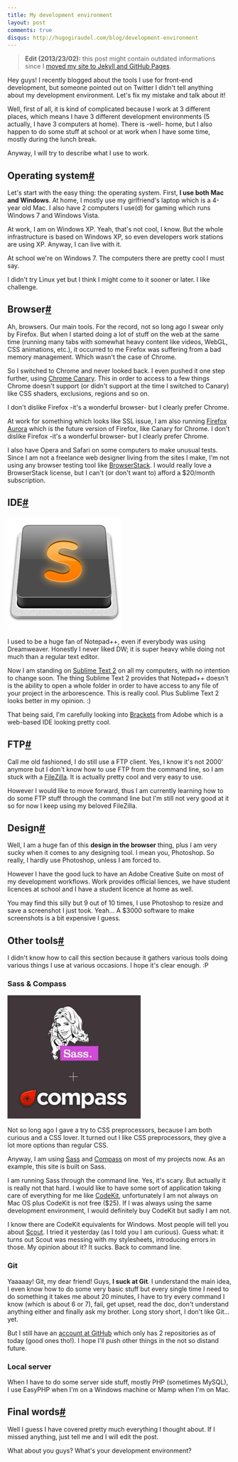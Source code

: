 ```yaml
---
title: My development environment
layout: post
comments: true
disqus: http://hugogiraudel.com/blog/development-environment
---
```

<section>         
<blockquote><p><strong>Edit (2013/23/02):</strong> this post might contain outdated informations since I <a href="http://hugogiraudel.com/2013/02/22/jekyll/">moved my site to Jekyll and GitHub Pages</a>.</p></blockquote> 
<p>Hey guys! I recently blogged about the tools I use for front-end development, but someone pointed out on Twitter I didn't tell anything about my development environment. Let's fix my mistake and talk about it!</p>
<p>Well, first of all, it is kind of complicated because I work at 3 different places, which means I have 3 different development environments (5 actually, I have 3 computers at home). There is -well- home, but I also happen to do some stuff at school or at work when I have some time, mostly during the lunch break.</p>
<p>Anyway, I will try to describe what I use to work.</p>
</section>
<section id="os">
<h2>Operating system<a href="#os" class="section-anchor">#</a></h2>
<p>Let's start with the easy thing: the operating system. First, <strong>I use both Mac and Windows</strong>. At home, I mostly use my girlfriend's laptop which is a 4-year old Mac. I also have 2 computers I use(d) for gaming which runs Windows 7 and Windows Vista.</p>
<p>At work, I am on Windows XP. Yeah, that's not cool, I know. But the whole infrastructure is based on Windows XP, so even developers work stations are using XP. Anyway, I can live with it.</p>
<p>At school we're on Windows 7. The computers there are pretty cool I must say.</p>
<p>I didn't try Linux yet but I think I might come to it sooner or later. I like challenge.</p>
</section>
<section id="browser">
<h2>Browser<a href="#browser" class="section-anchor">#</a></h2>
<p>Ah, browsers. Our main tools. For the record, not so long ago I swear only by Firefox. But when I started doing a lot of stuff on the web at the same time (running many tabs with somewhat heavy content like videos, WebGL, CSS animations, etc.), it occurred to me Firefox was suffering from a bad memory management. Which wasn't the case of Chrome.</p>
<p>So I switched to Chrome and never looked back. I even pushed it one step further, using <a href="https://www.google.com/intl/en/chrome/browser/canary.html">Chrome Canary</a>. This in order to access to a few things Chrome doesn't support (or didn't support at the time I switched to Canary) like CSS shaders, exclusions, regions and so on.</p>
<p class="pull-quote--right">I don't dislike Firefox -it's a wonderful browser- but I clearly prefer Chrome.</p>
<p>At work for something which looks like SSL issue, I am also running <a href="http://www.mozilla.org/fr/firefox/channel/">Firefox Aurora</a> which is the future version of Firefox, like Canary for Chrome. I don't dislike Firefox -it's a wonderful browser- but I clearly prefer Chrome.</p>
<p>I also have Opera and Safari on some computers to make unusual tests. Since I am not a freelance web designer living from the sites I make, I'm not using any browser testing tool like <a href="http://www.browserstack.com/">BrowserStack</a>. I would really love a BrowserStack license, but I can't (or don't want to) afford a $20/month subscription.</p>
</section>
<section id="ide">
<h2>IDE<a href="#ide" class="section-anchor">#</a></h2>
<img src="/images/development-environment__sublime-text.png" alt="Sublime Text 2" class="pull-image--right">
<p>I used to be a huge fan of Notepad++, even if everybody was using Dreamweaver. Honestly I never liked DW; it is super heavy while doing not much than a regular text editor.</p>
<p>Now I am standing on <a href="http://www.sublimetext.com/2">Sublime Text 2</a> on all my computers, with no intention to change soon. The thing Sublime Text 2 provides that Notepad++ doesn't is the ability to open a whole folder in order to have access to any file of your project in the arborescence. This is really cool. Plus Sublime Text 2 looks better in my opinion. :)</p> 
<p>That being said, I'm carefully looking into <a href="http://brackets.io/">Brackets</a> from Adobe which is a web-based IDE looking pretty cool.</p>
</section>
<section id="ftp">
<h2>FTP<a href="#ftp" class="section-anchor">#</a></h2>
<p>Call me old fashioned, I do still use a FTP client. Yes, I know it's not 2000' anymore but I don't know how to use FTP from the command line, so I am stuck with a <a href="http://filezilla-project.org/">FileZilla</a>. It is actually pretty cool and very easy to use.</p>
<p>However I would like to move forward, thus I am currently learning how to do some FTP stuff through the command line but I'm still not very good at it so for now I keep using my beloved FileZilla.</p>
</section>
<section id="design">
<h2>Design<a href="#design" class="section-anchor">#</a></h2>
<p>Well, I am a huge fan of this <strong>design in the browser</strong> thing, plus I am very sucky when it comes to any designing tool. I mean you, Photoshop. So really, I hardly use Photoshop, unless I am forced to.</p>
<p>However I have the good luck to have an Adobe Creative Suite on most of my development workflows. Work provides official liences, we have student licences at school and I have a student licence at home as well.</p>
<p>You may find this silly but 9 out of 10 times, I use Photoshop to resize and save a screenshot I just took. Yeah... A $3000 software to make screenshots is a bit expensive I guess.</p>
</section>
<section id="tools">
<h2>Other tools<a href="#tools" class="section-anchor">#</a></h2>
<p>I didn't know how to call this section because it gathers various tools doing various things I use at various occasions. I hope it's clear enough. :P</p>
<h3>Sass &amp; Compass</h3>
<img src="/images/development-environment__sass-compass.jpg" alt="Sass and Compass" class="pull-image--right">
<p>Not so long ago I gave a try to CSS preprocessors, because I am both curious and a CSS lover. It turned out I like CSS preprocessors, they give a lot more options than regular CSS.</p>
<p>Anyway, I am using <a href="http://sass-lang.com/">Sass</a> and <a href="http://compass-style.org/">Compass</a> on most of my projects now. As an example, this site is built on Sass.</p>
<p>I am running Sass through the command line. Yes, it's scary. But actually it is really not that hard. I would like to have some sort of application taking care of everything for me like <a href="http://incident57.com/codekit/">CodeKit</a>, unfortunately I am not always on Mac OS plus CodeKit is not free ($25). If I was always using the same development environment, I would definitely buy CodeKit but sadly I am not.</p>
<p>I know there are CodeKit equivalents for Windows. Most people will tell you about <a href="http://mhs.github.com/scout-app/">Scout</a>. I tried it yesterday (as I told you I am curious). Guess what: it turns out Scout was messing with my stylesheets, introducing errors in those. My opinion about it? It sucks. Back to command line.</p>
<h3>Git</h3>
<p>Yaaaaay! Git, my dear friend! Guys, <strong>I suck at Git</strong>. I understand the main idea, I even know how to do some very basic stuff but every single time I need to do something it takes me about 20 minutes, I have to try every command I know (which is about 6 or 7), fail, get upset, read the doc, don't understand anything either and finally ask my brother. Long story short, I don't like Git... yet.</p>
<p>But I still have an <a href="https://github.com/HugoGiraudel">account at GitHub</a> which only has 2 repositories as of today (good ones tho!). I hope I'll push other things in the not so distand future.</p>
<h3>Local server</h3>
<p>When I have to do some server side stuff, mostly PHP (sometimes MySQL), I use EasyPHP when I'm on a Windows machine or Mamp when I'm on Mac.</p>
</section>
<section id="final-words">
<h2>Final words<a href="#final-words" class="section-anchor">#</a></h2>
<p>Well I guess I have covered pretty much everything I thought about. If I missed anything, just tell me and I will edit the post.</p>
<p>What about you guys? What's your development environment?</p>
</section>